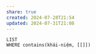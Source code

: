 ```yaml
---
share: true
created: 2024-07-28T21:54
updated: 2024-07-31T21:08
---
```

```dataview
LIST
WHERE contains(khái-niệm, [[]])
```